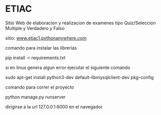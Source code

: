 # ETIAC

Sitio Web de elaboracion y realizacion de examenes tipo Quiz/Seleccion Multiple y Verdadero y Falso

sitio: www.etiac1.pythonanywhere.com

comando para instalar las librerias 

pip install -r requirements.txt

si en linux genera algun error ejecutar el siguiente comando 

sudo apt-get install python3-dev default-libmysqlclient-dev pkg-config

comando para correr el proyecto 

python manage.py runserver



dirigirse a la url 127.0.0.1:8000 en el navegador
